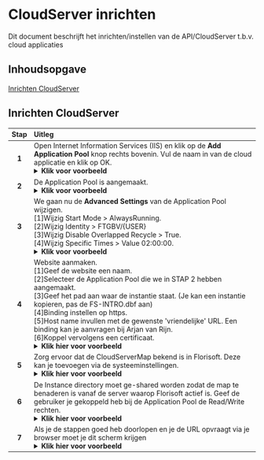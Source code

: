 # CloudServer inrichten

Dit document beschrijft het inrichten/instellen van de API/CloudServer t.b.v. cloud applicaties

## Inhoudsopgave

[Inrichten CloudServer](#inrichten-cloudserver)  

## Inrichten CloudServer

|Stap|Uitleg|
|:-:|:--|
|**1**|Open Internet Information Services (IIS) en klik op de **Add Application Pool** knop rechts bovenin. Vul de naam in van de cloud applicatie en klik op OK.<details><summary><b>Klik voor voorbeeld</b></summary><img src=".Handleiding/image.png" height="400px"></details>|
|**2**|De Application Pool is aangemaakt.<details><summary><b>Klik voor voorbeeld</b></summary><img src=".Handleiding/image1.png" height="400px"></details>|
|**3**|We gaan nu de **Advanced Settings** van de Application Pool wijzigen.<br>[1]Wijzig Start Mode > AlwaysRunning.<br>[2]Wijzig Identity > FTGBV/{USER}<br>[3]Wijzig Disable Overlapped Recycle > True.<br>[4]Wijzig Specific Times > Value 02:00:00.</br><details><summary><b>Klik voor voorbeeld</b></summary><img src=".Handleiding/image2.png" height="400px"></details>|
|**4**|Website aanmaken.<br>[1]Geef de website een naam.<br>[2]Selecteer de Application Pool die we in STAP 2 hebben aangemaakt.<br>[3]Geef het pad aan waar de instantie staat. (Je kan een instantie kopieren, pas de FS-INTRO.dbf aan)<br>[4]Binding instellen op https.<br>[5]Host name invullen met de gewenste 'vriendelijke' URL. Een binding kan je aanvragen bij Arjan van Rijn.<br>[6]Koppel vervolgens een certificaat.</br><details><summary><b>Klik hier voor voorbeeld</b></summary><img src=".Handleiding/image3.png" height="400px"></details>|
|**5**|Zorg ervoor dat de CloudServerMap bekend is in Florisoft. Deze kan je toevoegen via de systeeminstellingen.<details><summary><b>Klik hier voor voorbeeld</b></summary><img src=".Handleiding/image4.png" height="400px"></details>|
|**6**|De Instance directory moet ge-shared worden zodat de map te benaderen is vanaf de server waarop Florisoft actief is. Geef de gebruiker je gekoppeld heb bij de Application Pool de Read/Write rechten.<details><summary><b>Klik hier voor voorbeeld</b></summary><img src=".Handleiding/image5.png" height="400px"></details>|
|**7**|Als je de stappen goed heb doorlopen en je de URL opvraagt via je browser moet je dit scherm krijgen<details><summary><b>Klik hier voor voorbeeld</b></summary><img src=".Handleiding/image6.png" height="400px"></details>|
